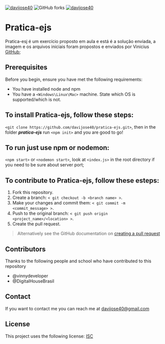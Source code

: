 
<!-- badges -->
<!-- Issues -->
[![davijose40](https://img.shields.io/badge/Issues-0%20open-green)](https://img.shields.io/github/issues/davijose40/pratica-ejs) ![GitHub forks](https://img.shields.io/github/forks/davijose40/pratica-ejs?style=social) [![davijose40](https://img.shields.io/twitter/url?url=https%3A%2F%2Fgithub.com%2Fdavijose40%2Fpratica-ejs)](https://github.com/davijose40/pratica-ejs)




<!-- name the thing -->
# Pratica-ejs

<!-- summary -->
Pratica-esj é um exercício proposto em aula e está é a solução enviada, a imagem e os arquivos iniciais foram propostos e enviados por Vinicius [GitHub](https://github.com/vinnydeveloper);

<!-- Prerequisites -->
## Prerequisites
Before you begin, ensure you have met the following requirements:
* You have installed node and npm
* You have a `<Windows\Linux\Mac>` machine. State which OS is supported/which is not.

<!-- How to install the thing -->
## To install **Pratica-ejs**, follow these steps:
`<git clone https://github.com/davijose40/pratica-ejs.git>`, then in the folder ***pratica-ejs*** run `<npm init>` and you are good to go!

<!-- How to use the thing -->
## To run just use npm or nodemon: 
`<npm start>` or `<nodemon start>`, 
look at `<index.js>` in the root directory if you need to  be sure about server port;

<!-- How to contribute to the thing -->
## To contribute to **Pratica-ejs**, follow these esteps:
1. Fork this repository.
2. Create a branch: `< git checkout -b <branch name> >`.
3. Make your changes and commit them: `< git commit -m <commit_message> >`.
4. Push to the original branch: `< git push origin <project_name>/<location> >`.
5. Create the pull request.

> Alternatively see the GitHub documentation on [creating a pull request](https://help.github.com/en/github/collaborating-with-issues-and-pull-requests/creating-a-pull-request)

<!-- Add contributors -->
## Contributors
Thanks to the following people and school who have contributed to this repository
* @vinnydeveloper
* @DigitalHouseBrasil


<!-- Add acknowledgements -->




<!-- Contact information -->
## Contact
If you want to contact me you can reach me at davijose40@gmail.com


<!-- Add licence information -->
## License
This project uses the following license: [ISC](https://opensource.org/licenses/ISC)




